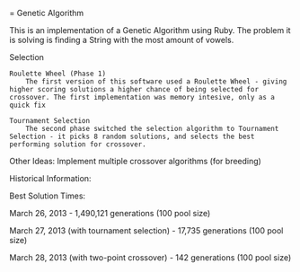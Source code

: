 = Genetic Algorithm

This is an implementation of a Genetic Algorithm using Ruby. The problem it is solving is finding a String with the most amount of vowels.

Selection

	Roulette Wheel (Phase 1)
		The first version of this software used a Roulette Wheel - giving higher scoring solutions a higher chance of being selected for crossover. The first implementation was memory intesive, only as a quick fix
		
	Tournament Selection
		The second phase switched the selection algorithm to Tournament Selection - it picks 8 random solutions, and selects the best performing solution for crossover.

Other Ideas:
	Implement multiple crossover algorithms (for breeding)
	
Historical Information:

Best Solution Times:

March 26, 2013 - 1,490,121 generations (100 pool size)

March 27, 2013 (with tournament selection) - 17,735 generations (100 pool size)

March 28, 2013 (with two-point crossover) - 142 generations (100 pool size)